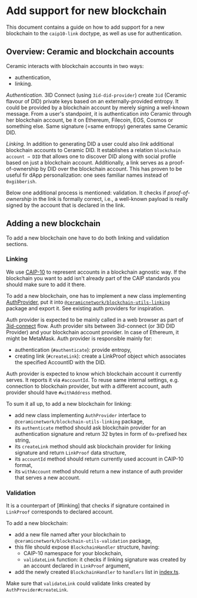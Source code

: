 # Add support for new blockchain

This document contains a guide on how to add support for a new blockchain to the `caip10-link` doctype, as well as use for authentication.

## Overview: Ceramic and blockchain accounts

Ceramic interacts with blockchain accounts in two ways:
- authentication,
- linking.

*Authentication.* 3ID Connect (using `3id-did-provider`) create `3id` (Ceramic flavour of DID) private keys
based on an externally-provided entropy. It could be provided by a blockchain account by merely
signing a well-known message. From a user's standpoint,
it is authentication _into_ Ceramic through her blockchain account, be it on Ethereum, Filecoin,
EOS, Cosmos or something else. Same signature (=same entropy) generates same Ceramic DID.

*Linking.* In addition to generating DID a user could also _link_ additional blockchain accounts to Ceramic DID.
It establishes a relation `blockchain account → DID` that allows one to discover DID along with social profile
based on just a blockchain account. Additionally, a link serves as a proof-of-ownership by DID over the blockchain account.
This has proven to be useful fir dApp personalization: one sees familiar names instead of `0xgibberish`.

Below one additional process is mentioned: validation. It checks if _proof-of-ownership_ in the link is formally correct,
i.e., a well-known payload is really signed by the account that is declared in the link.

## Adding a new blockchain

To add a new blockchain one have to do both linking and validation sections. 

### Linking

We use [CAIP-10](https://github.com/ChainAgnostic/CAIPs/blob/master/CAIPs/caip-10.md) to represent accounts in a blockchain agnostic way.
If the blockchain you want to add isn't already part of the CAIP standards you should make sure to add it there.

To add a new blockchain, one has to implement a new class implementing [AuthProvider](https://github.com/ceramicnetwork/js-ceramic/blob/develop/packages/blockchain-utils-linking/src/auth-provider.ts), put it
into [`@ceramicnetwork/blockchain-utils-linking`](https://github.com/ceramicnetwork/js-ceramic/tree/develop/packages/blockchain-utils-linking) package and export it.
See existing auth providers for inspiration.

Auth provider is expected to be mainly called in a web browser as part of [3id-connect](https://github.com/3box/3id-connect) flow.
Auth provider sits between 3id-connect (or 3ID DID Provider) and your blockchain account provider. In case of Ethereum,
it might be MetaMask. Auth provider is responsible mainly for:
- authentication (`#authenticate`): provide entropy,
- creating link (`#createLink`): create a LinkProof object which associates the specified AccountID with the DID.

Auth provider is expected to know which blockchain account it currently serves. It reports it via `#accountId`.
To reuse same internal settings, e.g. connection to blockchain provider, but with a different account,
auth provider should have `#withAddress` method.

To sum it all up, to add a new blockchain for linking:
- add new class implementing `AuthProvider` interface to `@ceramicnetwork/blockchain-utils-linking` package,
- its `authenticate` method should ask blockchain provider for an authentication signature and return 32 bytes
  in form of `0x`-prefixed hex string,
- its `createLink` method should ask blockchain provider for linking signature and return `LinkProof` data structure,
- its `accountId` method should return currently used account in CAIP-10 format,
- its `withAccount` method should return a new instance of auth provider that serves a new account.

### Validation

It is a counterpart of [#linking] that checks if signature contained in `LinkProof` corresponds to declared account.

To add a new blockchain:
- add a new file named after your blockchain to `@ceramicnetwork/blockchain-utils-validation` package,
- this file should expose `BlockchainHandler` structure, having:
    - CAIP-10 namespace for your blockchain,
    - `validateLink` function: it checks if linking signature was created by an account declared in `LinkProof` argument,
- add the newly created `BlockchainHandler` to `handlers` list in [index.ts](https://github.com/ceramicnetwork/js-ceramic/blob/develop/packages/blockchain-utils-validation/src/index.ts).

Make sure that `validateLink` could validate links created by `AuthProvider#createLink`.
